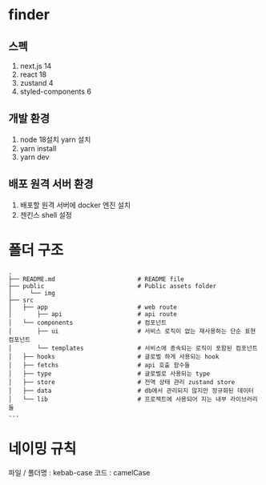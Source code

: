 # finder

## 스펙

1. next.js 14
2. react 18
3. zustand 4
4. styled-components 6

## 개발 환경

1. node 18설치 yarn 설치
2. yarn install
3. yarn dev

## 배포 원격 서버 환경

1. 배포할 원격 서버에 docker 엔진 설치
2. 젠킨스 shell 설정

# 폴더 구조

```
.
├── README.md                       # README file
├── public                          # Public assets folder
│     └── img
├── src
│   ├── app                         # web route
│       ├── api                     # api route
│   └── components                  # 컴포넌트
│       ├── ui                      # 서비스 로직이 없는 재사용하는 단순 표현컴포넌트 
│       └── templates               # 서비스에 종속되는 로직이 포함된 컴포넌트
│   ├── hooks                       # 글로벌 하게 사용되는 hook
│   ├── fetchs                      # api 호출 함수들
│   ├── type                        # 글로벌로 사용되는 type
│   ├── store                       # 전역 상태 관리 zustand store
│   ├── data                        # db에서 관리되지 않지만 정규화된 데이터
│   └── lib                         # 프로젝트에 사용되어 지는 내부 라이브러리들
...
```

# 네이밍 규칙
파일 / 폴더명 : kebab-case
코드 : camelCase
